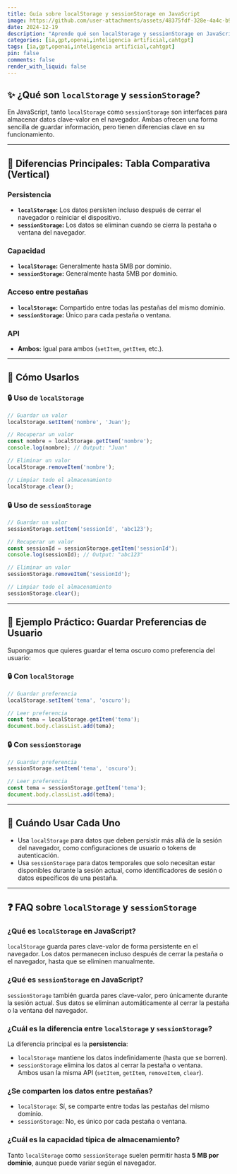 ```yaml
---
title: Guía sobre localStorage y sessionStorage en JavaScript
image: https://github.com/user-attachments/assets/48375fdf-328e-4a4c-b9c4-edbc96ac0007
date: 2024-12-19
description: "Aprende qué son localStorage y sessionStorage en JavaScript, sus diferencias principales, ejemplos prácticos de uso y cuándo elegir cada uno para almacenar datos en el navegador."
categories: [ia,gpt,openai,inteligencia artificial,cahtgpt]
tags: [ia,gpt,openai,inteligencia artificial,cahtgpt]
pin: false
comments: false
render_with_liquid: false
---
```


## ✨ ¿Qué son `localStorage` y `sessionStorage`?

En JavaScript, tanto `localStorage` como `sessionStorage` son interfaces para almacenar datos clave-valor en el navegador. Ambas ofrecen una forma sencilla de guardar información, pero tienen diferencias clave en su funcionamiento.

---

## 🔎 Diferencias Principales: Tabla Comparativa (Vertical)

### Persistencia
- **`localStorage`:** Los datos persisten incluso después de cerrar el navegador o reiniciar el dispositivo.
- **`sessionStorage`:** Los datos se eliminan cuando se cierra la pestaña o ventana del navegador.

### Capacidad
- **`localStorage`:** Generalmente hasta 5MB por dominio.
- **`sessionStorage`:** Generalmente hasta 5MB por dominio.

### Acceso entre pestañas
- **`localStorage`:** Compartido entre todas las pestañas del mismo dominio.
- **`sessionStorage`:** Único para cada pestaña o ventana.

### API
- **Ambos:** Igual para ambos (`setItem`, `getItem`, etc.).

---

## 🔄 Cómo Usarlos

### 🔒 Uso de `localStorage`

```javascript
// Guardar un valor
localStorage.setItem('nombre', 'Juan');

// Recuperar un valor
const nombre = localStorage.getItem('nombre');
console.log(nombre); // Output: "Juan"

// Eliminar un valor
localStorage.removeItem('nombre');

// Limpiar todo el almacenamiento
localStorage.clear();
```

### 🔒 Uso de `sessionStorage`

```javascript
// Guardar un valor
sessionStorage.setItem('sessionId', 'abc123');

// Recuperar un valor
const sessionId = sessionStorage.getItem('sessionId');
console.log(sessionId); // Output: "abc123"

// Eliminar un valor
sessionStorage.removeItem('sessionId');

// Limpiar todo el almacenamiento
sessionStorage.clear();
```

---

## 🔨 Ejemplo Práctico: Guardar Preferencias de Usuario

Supongamos que quieres guardar el tema oscuro como preferencia del usuario:

### 🔒 Con `localStorage`

```javascript
// Guardar preferencia
localStorage.setItem('tema', 'oscuro');

// Leer preferencia
const tema = localStorage.getItem('tema');
document.body.classList.add(tema);
```

### 🔒 Con `sessionStorage`

```javascript
// Guardar preferencia
sessionStorage.setItem('tema', 'oscuro');

// Leer preferencia
const tema = sessionStorage.getItem('tema');
document.body.classList.add(tema);
```

---

## 🔧 Cuándo Usar Cada Uno

- Usa `localStorage` para datos que deben persistir más allá de la sesión del navegador, como configuraciones de usuario o tokens de autenticación.
- Usa `sessionStorage` para datos temporales que solo necesitan estar disponibles durante la sesión actual, como identificadores de sesión o datos específicos de una pestaña.

---

## ❓ FAQ sobre `localStorage` y `sessionStorage`

### ¿Qué es `localStorage` en JavaScript?
`localStorage` guarda pares clave-valor de forma persistente en el navegador. Los datos permanecen incluso después de cerrar la pestaña o el navegador, hasta que se eliminen manualmente.

### ¿Qué es `sessionStorage` en JavaScript?
`sessionStorage` también guarda pares clave-valor, pero únicamente durante la sesión actual. Sus datos se eliminan automáticamente al cerrar la pestaña o la ventana del navegador.

### ¿Cuál es la diferencia entre `localStorage` y `sessionStorage`?
La diferencia principal es la **persistencia**:  
- `localStorage` mantiene los datos indefinidamente (hasta que se borren).  
- `sessionStorage` elimina los datos al cerrar la pestaña o ventana.  
Ambos usan la misma API (`setItem`, `getItem`, `removeItem`, `clear`).

### ¿Se comparten los datos entre pestañas?
- `localStorage`: Sí, se comparte entre todas las pestañas del mismo dominio.  
- `sessionStorage`: No, es único por cada pestaña o ventana.

### ¿Cuál es la capacidad típica de almacenamiento?
Tanto `localStorage` como `sessionStorage` suelen permitir hasta **5 MB por dominio**, aunque puede variar según el navegador.


<script type="application/ld+json">
{
  "@context": "https://schema.org",
  "@type": "FAQPage",
  "mainEntity": [
    {
      "@type": "Question",
      "name": "¿Qué es localStorage en JavaScript?",
      "acceptedAnswer": {
        "@type": "Answer",
        "text": "localStorage guarda pares clave-valor de forma persistente en el navegador, permaneciendo después de cerrar la pestaña o el navegador hasta que se eliminen."
      }
    },
    {
      "@type": "Question",
      "name": "¿Qué es sessionStorage en JavaScript?",
      "acceptedAnswer": {
        "@type": "Answer",
        "text": "sessionStorage guarda pares clave-valor solo durante la sesión actual; sus datos se eliminan al cerrar la pestaña o ventana del navegador."
      }
    },
    {
      "@type": "Question",
      "name": "¿Cuál es la diferencia entre localStorage y sessionStorage?",
      "acceptedAnswer": {
        "@type": "Answer",
        "text": "Principalmente la persistencia: localStorage mantiene los datos indefinidamente (hasta borrarlos), mientras que sessionStorage los elimina al cerrar la pestaña. La API (setItem, getItem, removeItem, clear) es la misma."
      }
    },
    {
      "@type": "Question",
      "name": "¿Se comparten los datos entre pestañas?",
      "acceptedAnswer": {
        "@type": "Answer",
        "text": "localStorage se comparte entre pestañas del mismo dominio; sessionStorage es único por pestaña o ventana."
      }
    },
    {
      "@type": "Question",
      "name": "¿Cuál es la capacidad típica de almacenamiento?",
      "acceptedAnswer": {
        "@type": "Answer",
        "text": "Típicamente alrededor de 5 MB por origen tanto para localStorage como para sessionStorage, aunque puede variar por navegador."
      }
    }
  ]
}
</script>
